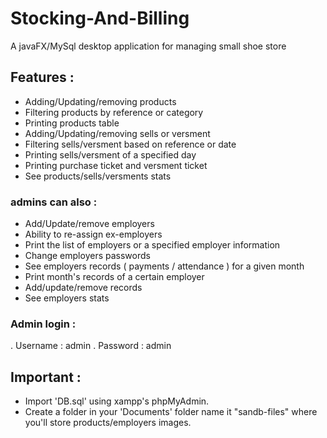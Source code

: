 # Stocking-And-Billing
A javaFX/MySql desktop application for managing small shoe store

## Features :

- Adding/Updating/removing products
- Filtering products by reference or category
- Printing products table
- Adding/Updating/removing sells or versment
- Filtering sells/versment based on reference or date
- Printing sells/versment of a specified day
- Printing purchase ticket and versment ticket
- See products/sells/versments stats
### admins can also :
- Add/Update/remove employers
- Ability to re-assign ex-employers
- Print the list of employers or a specified employer information
- Change employers passwords
- See employers records ( payments / attendance ) for a given month
- Print month's records of a certain employer
- Add/update/remove records
- See employers stats

### Admin login : 
  . Username : admin
  . Password : admin

## Important :
- Import 'DB.sql' using xampp's phpMyAdmin.
- Create a folder in your 'Documents' folder name it "sandb-files" where you'll store products/employers images.


